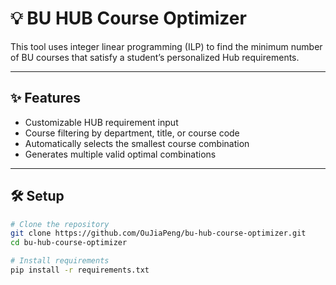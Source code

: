﻿# 💡 BU HUB Course Optimizer

This tool uses integer linear programming (ILP) to find the minimum number of BU courses that satisfy a student’s personalized Hub requirements.

---

## ✨ Features

- Customizable HUB requirement input
- Course filtering by department, title, or course code
- Automatically selects the smallest course combination
- Generates multiple valid optimal combinations

---

## 🛠️ Setup

```bash
# Clone the repository
git clone https://github.com/OuJiaPeng/bu-hub-course-optimizer.git
cd bu-hub-course-optimizer

# Install requirements
pip install -r requirements.txt
